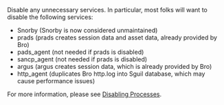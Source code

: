 Disable any unnecessary services.  In particular, most folks will want to disable the following services:
* Snorby (Snorby is now considered unmaintained)
* prads (prads creates session data and asset data, already provided by Bro)
* pads_agent (not needed if prads is disabled)
* sancp_agent (not needed if prads is disabled)
* argus (argus creates session data, which is already provided by Bro)
* http_agent (duplicates Bro http.log into Sguil database, which may cause performance issues)

For more information, please see [Disabling Processes](DisablingProcesses).